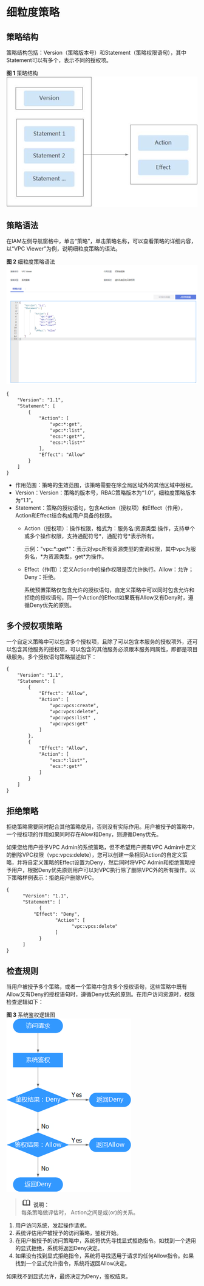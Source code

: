 # 细粒度策略<a name="permission_0005"></a>

## 策略结构<a name="section20984256114816"></a>

策略结构包括：Version（策略版本号）和Statement（策略权限语句），其中Statement可以有多个，表示不同的授权项。

**图 1**  策略结构<a name="fig32964578481"></a>  
![](figures/策略结构.jpg "策略结构")

## 策略语法<a name="section181195744819"></a>

在IAM左侧导航窗格中，单击“策略”，单击策略名称，可以查看策略的详细内容，以“VPC Viewer”为例，说明细粒度策略的语法。

**图 2**  细粒度策略语法<a name="fig135967292717"></a>  
![](figures/细粒度策略语法.png "细粒度策略语法")

```
{
    "Version": "1.1",
    "Statement": [
        {
            "Action": [
                "vpc:*:get",
                "vpc:*:list",
                "ecs:*:get*",
                "ecs:*:list*"
            ],
            "Effect": "Allow"
        }
    ]
}
```

-   作用范围：策略的生效范围，该策略需要在除全局区域外的其他区域中授权。
-   Version：Version：策略的版本号，RBAC策略版本为“1.0”，细粒度策略版本为“1.1”。
-   Statement：策略的授权语句，包含Action（授权项）和Effect（作用），Action和Effect结合构成用户具备的权限。
    -   Action（授权项）：操作权限，格式为：服务名:资源类型:操作，支持单个或多个操作权限，支持通配符号\*，通配符号\*表示所有。

        示例："vpc:\*:get\*"：表示对vpc所有资源类型的查询权限，其中vpc为服务名，\*为资源类型，get\*为操作。

    -   Effect（作用）：定义Action中的操作权限是否允许执行。Allow：允许；Deny：拒绝。

        系统预置策略仅包含允许的授权语句，自定义策略中可以同时包含允许和拒绝的授权语句，同一个Action的Effect如果既有Allow又有Deny时，遵循Deny优先的原则。



## 多个授权项策略<a name="section1691457194818"></a>

一个自定义策略中可以包含多个授权项，且除了可以包含本服务的授权项外，还可以包含其他服务的授权项，可以包含的其他服务必须跟本服务同属性，即都是项目级服务。多个授权语句策略描述如下：

```
{ 
    "Version": "1.1", 
    "Statement": [ 
        { 
            "Effect": "Allow", 
            "Action": [ 
                "vpc:vpcs:create", 
                "vpc:vpcs:delete", 
                "vpc:vpcs:list" ,
                "vpc:vpcs:get"
            ] 
        }, 
        { 
            "Effect": "Allow", 
            "Action": [ 
                "ecs:*:list*", 
                "ecs:*:get*" 
            ] 
        } 
    ] 
}
```

## 拒绝策略<a name="section693185754810"></a>

拒绝策略需要同时配合其他策略使用，否则没有实际作用。用户被授予的策略中，一个授权项的作用如果同时存在Alow和Deny，则遵循Deny优先。

如果您给用户授予VPC Admin的系统策略，但不希望用户拥有VPC Admin中定义的删除VPC权限（vpc:vpcs:delete），您可以创建一条相同Action的自定义策略，并将自定义策略的Effect设置为Deny，然后同时将VPC Admin和拒绝策略授予用户，根据Deny优先原则用户可以对VPC执行除了删除VPC外的所有操作。以下策略样例表示：拒绝用户删除VPC。

```
{ 
      "Version": "1.1", 
      "Statement": [ 
            { 
		  "Effect": "Deny", 
                  "Action": [ 
                        "vpc:vpcs:delete" 
                  ] 
            } 
      ] 
}
```

## 检查规则<a name="section110612578482"></a>

当用户被授予多个策略，或者一个策略中包含多个授权语句，这些策略中既有Allow又有Deny的授权语句时，遵循Deny优先的原则。在用户访问资源时，权限检查逻辑如下：

**图 3**  系统鉴权逻辑图<a name="fig52981057154820"></a>  
![](figures/系统鉴权逻辑图.png "系统鉴权逻辑图")

>![](public_sys-resources/icon-note.gif) **说明：**   
>每条策略做评估时， Action之间是或\(or\)的关系。  

1.  用户访问系统，发起操作请求。
2.  系统评估用户被授予的访问策略，鉴权开始。
3.  在用户被授予的访问策略中，系统将优先寻找显式拒绝指令。如找到一个适用的显式拒绝，系统将返回Deny决定。
4.  如果没有找到显式拒绝指令，系统将寻找适用于请求的任何Allow指令。如果找到一个显式允许指令，系统将返回Allow决定。

如果找不到显式允许，最终决定为Deny，鉴权结束。

